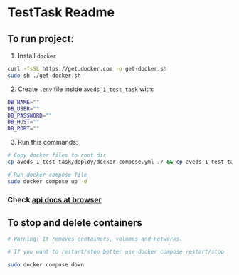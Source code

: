 # TestTask Readme 

## To run project:
1. Install `docker`

```sh
curl -fsSL https://get.docker.com -o get-docker.sh
sudo sh ./get-docker.sh
```

2. Create `.env` file inside `aveds_1_test_task` with:
```sh
DB_NAME=""
DB_USER=""
DB_PASSWORD=""
DB_HOST=""
DB_PORT=""
```

3. Run this commands:
```sh
# Copy docker files to root dir
cp aveds_1_test_task/deploy/docker-compose.yml ./ && cp aveds_1_test_task/deploy/Dockerfile ./

# Run docker compose file
sudo docker compose up -d
```

### Check [api docs at browser](http://localhost:8090/api/docs/)

## To stop and delete containers 
```sh
# Warning: It removes containers, volumes and networks.

# If you want to restart/stop better use docker compose restart/stop

sudo docker compose down
```